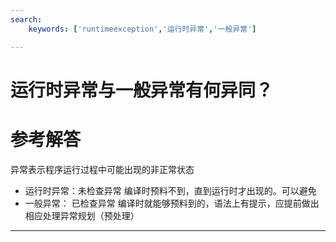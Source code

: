 ```yaml
---
search:
    keywords: ['runtimeexception','运行时异常','一般异常']

---
```



# 运行时异常与一般异常有何异同？

# 参考解答

异常表示程序运行过程中可能出现的非正常状态
* 运行时异常：未检查异常  编译时预料不到，直到运行时才出现的。可以避免
* 一般异常： 已检查异常 编译时就能够预料到的，语法上有提示，应提前做出相应处理异常规划（预处理）

---

